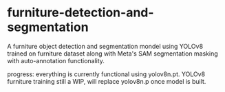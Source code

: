 # furniture-detection-and-segmentation
A furniture object detection and segmentation mondel using YOLOv8 trained on furniture dataset along with Meta's SAM segmentation masking with auto-annotation functionality.

progress: everything is currently functional using yolov8n.pt. YOLOv8 furniture training still a WIP, will replace yolov8n.p once model is built.
